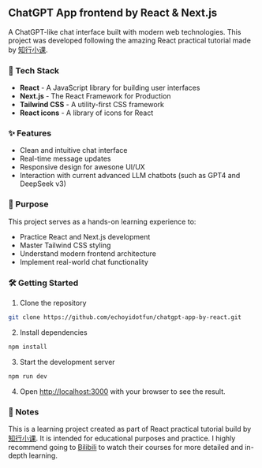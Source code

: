 ## ChatGPT App frontend by React & Next.js

A ChatGPT-like chat interface built with modern web technologies. This project was developed following the amazing React practical tutorial made by [知行小课](https://github.com/zhixingxiaoke/react-hands-on-tutorial-for-beginners).

### 🚀 Tech Stack

- **React** - A JavaScript library for building user interfaces
- **Next.js** - The React Framework for Production
- **Tailwind CSS** - A utility-first CSS framework
- **React icons** - A library of icons for React

### ✨ Features

- Clean and intuitive chat interface
- Real-time message updates
- Responsive design for awesone UI/UX
- Interaction with current advanced LLM chatbots (such as GPT4 and DeepSeek v3)

### 🎯 Purpose

This project serves as a hands-on learning experience to:

- Practice React and Next.js development
- Master Tailwind CSS styling
- Understand modern frontend architecture
- Implement real-world chat functionality

### 🛠️ Getting Started

1. Clone the repository

```bash
git clone https://github.com/echoyidotfun/chatgpt-app-by-react.git
```

2. Install dependencies

```bash
npm install
```

3. Start the development server

```bash
npm run dev
```

4. Open [http://localhost:3000](http://localhost:3000) with your browser to see the result.

### 📝 Notes

This is a learning project created as part of React practical tutorial build by [知行小课](https://github.com/zhixingxiaoke/react-hands-on-tutorial-for-beginners). It is intended for educational purposes and practice. I highly recommend going to [Bilibili](https://www.bilibili.com/video/BV1ZF411r7Zq) to watch their courses for more detailed and in-depth learning.
